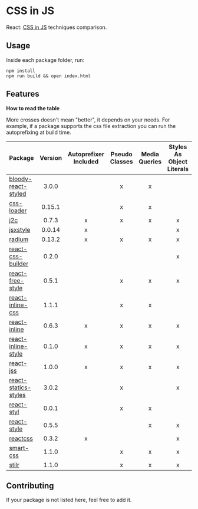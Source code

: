 # CSS in JS
React: [CSS in JS](https://speakerdeck.com/vjeux/react-css-in-js) techniques comparison.

## Usage
Inside each package folder, run:

```
npm install
npm run build && open index.html
```

## Features

**How to read the table**

More crosses doesn't mean "better", it depends on your needs.
For example, if a package supports the css file extraction you can run the autoprefixing at build time.

| Package | Version | Autoprefixer Included | Pseudo Classes | Media Queries | Styles As Object Literals | Extract CSS File |
|---------|:-------:|:---------------------:|:--------------:|:-------------:|:-------------------------:|:----------------:|
| [bloody-react-styled](https://github.com/bloodyowl/react-styled) | 3.0.0 | | x | x | | |
| [css-loader](https://github.com/webpack/css-loader) | 0.15.1 | | x | x | | x |
| [j2c](https://github.com/pygy/j2c) | 0.7.3 | x | x | x | x | |
| [jsxstyle](https://github.com/petehunt/jsxstyle) | 0.0.14 | x | | | x | |
| [radium](https://github.com/FormidableLabs/radium) | 0.13.2 | x | x | x | x | |
| [react-css-builder](https://github.com/jhudson8/react-css-builder) | 0.2.0 | | | | x | |
| [react-free-style](https://github.com/blakeembrey/react-free-style) | 0.5.1 | | x | x | x | |
| [react-inline-css](https://github.com/RickWong/react-inline-css) | 1.1.1 | | x | x | | |
| [react-inline](https://github.com/martinandert/react-inline) | 0.6.3 | x | x | x | x | x |
| [react-inline-style](https://github.com/dowjones/react-inline-style) | 0.1.0 | x | x | x | x | |
| [react-jss](https://github.com/jsstyles/react-jss) | 1.0.0 | x | x | x | x | |
| [react-statics-styles](https://github.com/elierotenberg/react-statics-styles) | 3.0.2 | | x | | x | x |
| [react-styl](https://github.com/nick/react-styl) | 0.0.1 | | x | x | | |
| [react-style](https://github.com/js-next/react-style) | 0.5.5 | | | x | x | x |
| [reactcss](https://github.com/casesandberg/reactcss) | 0.3.2 | x | | | x | |
| [smart-css](https://github.com/hackhat/smart-css) | 1.1.0 | | x | x | x | |
| [stilr](https://github.com/chriskjaer/stilr) | 1.1.0 | | x | x | x | x |

## Contributing
If your package is not listed here, feel free to add it.
